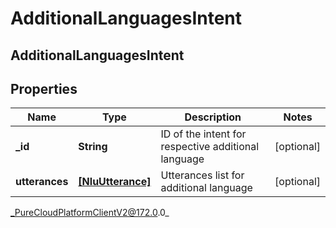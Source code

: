 # AdditionalLanguagesIntent

## AdditionalLanguagesIntent

## Properties

|Name | Type | Description | Notes|
|------------ | ------------- | ------------- | -------------|
| **_id** | **String** | ID of the intent for respective additional language | [optional] |
| **utterances** | [**[NluUtterance]**]([NluUtterance]) | Utterances list for additional language | [optional] |



_PureCloudPlatformClientV2@172.0.0_
